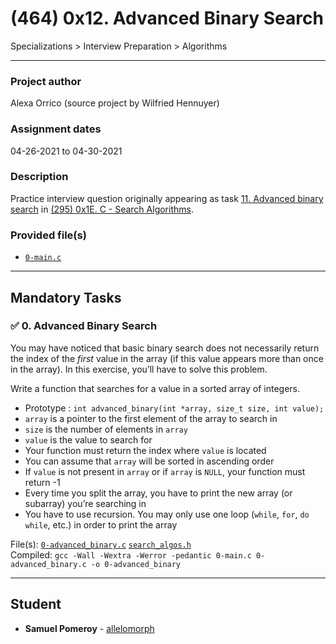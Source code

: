 # (464) 0x12. Advanced Binary Search
Specializations > Interview Preparation > Algorithms

---

### Project author
Alexa Orrico (source project by Wilfried Hennuyer)

### Assignment dates
04-26-2021 to 04-30-2021

### Description
Practice interview question originally appearing as task [11. Advanced binary search](https://github.com/allelomorph/holbertonschool-low_level_programming/blob/master/0x1E-search_algorithms/104-advanced_binary.c) in [(295) 0x1E. C - Search Algorithms](https://github.com/allelomorph/holbertonschool-low_level_programming/tree/master/0x1E-search_algorithms).

### Provided file(s)
* [`0-main.c`](./0-main.c)

---

## Mandatory Tasks

### :white_check_mark: 0. Advanced Binary Search
You may have noticed that basic binary search does not necessarily return the index of the *first* value in the array (if this value appears more than once in the array). In this exercise, you’ll have to solve this problem.

Write a function that searches for a value in a sorted array of integers.

* Prototype : `int advanced_binary(int *array, size_t size, int value);`
* `array` is a pointer to the first element of the array to search in
* `size` is the number of elements in `array`
* `value` is the value to search for
* Your function must return the index where `value` is located
* You can assume that `array` will be sorted in ascending order
* If `value` is not present in `array` or if `array` is `NULL`, your function must return -1
* Every time you split the array, you have to print the new array (or subarray) you’re searching in
* You have to use recursion. You may only use one loop (`while`, `for`, `do while`, etc.) in order to print the array

File(s): [`0-advanced_binary.c`](./0-advanced_binary.c) [`search_algos.h`](./search_algos.h)\
Compiled: `gcc -Wall -Wextra -Werror -pedantic 0-main.c 0-advanced_binary.c -o 0-advanced_binary`

---

## Student
* **Samuel Pomeroy** - [allelomorph](github.com/allelomorph)
